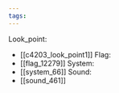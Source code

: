 ```yaml
---
tags:
---
```

Look_point:
- [[c4203_look_point1]]
Flag:
- [[flag_12279]]
System:
- [[system_66]]
Sound:
- [[sound_461]]
